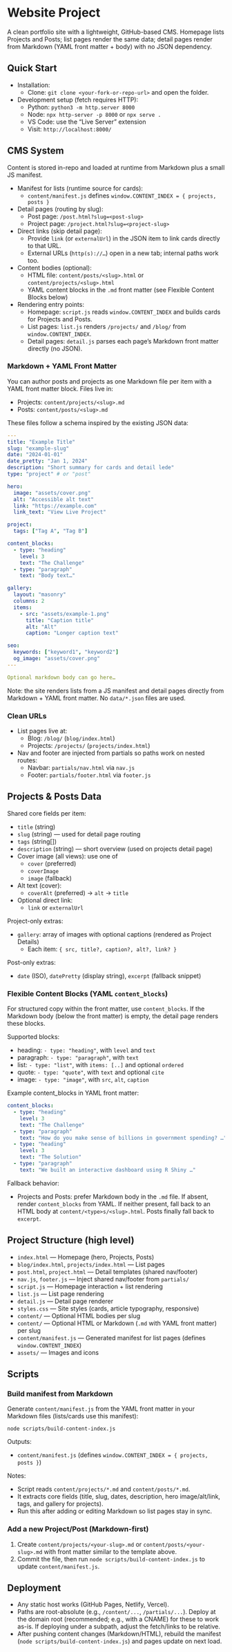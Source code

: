 # Website Project

A clean portfolio site with a lightweight, GitHub-based CMS. Homepage lists Projects and Posts; list pages render the same data; detail pages render from Markdown (YAML front matter + body) with no JSON dependency.

## Quick Start
- Installation:
  - Clone: `git clone <your-fork-or-repo-url>` and open the folder.
- Development setup (fetch requires HTTP):
  - Python: `python3 -m http.server 8000`
  - Node: `npx http-server -p 8000` or `npx serve .`
  - VS Code: use the “Live Server” extension
  - Visit: `http://localhost:8000/`

## CMS System
Content is stored in-repo and loaded at runtime from Markdown plus a small JS manifest.

- Manifest for lists (runtime source for cards):
  - `content/manifest.js` defines `window.CONTENT_INDEX = { projects, posts }`
- Detail pages (routing by slug):
  - Post page: `/post.html?slug=<post-slug>`
  - Project page: `/project.html?slug=<project-slug>`
- Direct links (skip detail page):
  - Provide `link` (or `externalUrl`) in the JSON item to link cards directly to that URL.
  - External URLs (`http(s)://…`) open in a new tab; internal paths work too.
- Content bodies (optional):
  - HTML file: `content/posts/<slug>.html` or `content/projects/<slug>.html`
  - YAML content blocks in the `.md` front matter (see Flexible Content Blocks below)
- Rendering entry points:
  - Homepage: `script.js` reads `window.CONTENT_INDEX` and builds cards for Projects and Posts.
  - List pages: `list.js` renders `/projects/` and `/blog/` from `window.CONTENT_INDEX`.
  - Detail pages: `detail.js` parses each page’s Markdown front matter directly (no JSON).

### Markdown + YAML Front Matter
You can author posts and projects as one Markdown file per item with a YAML front matter block. Files live in:

- Projects: `content/projects/<slug>.md`
- Posts: `content/posts/<slug>.md`

These files follow a schema inspired by the existing JSON data:

```yaml
---
title: "Example Title"
slug: "example-slug"
date: "2024-01-01"
date_pretty: "Jan 1, 2024"
description: "Short summary for cards and detail lede"
type: "project" # or "post"

hero:
  image: "assets/cover.png"
  alt: "Accessible alt text"
  link: "https://example.com"
  link_text: "View Live Project"

project:
  tags: ["Tag A", "Tag B"]

content_blocks:
  - type: "heading"
    level: 3
    text: "The Challenge"
  - type: "paragraph"
    text: "Body text…"

gallery:
  layout: "masonry"
  columns: 2
  items:
    - src: "assets/example-1.png"
      title: "Caption title"
      alt: "Alt"
      caption: "Longer caption text"

seo:
  keywords: ["keyword1", "keyword2"]
  og_image: "assets/cover.png"
---

Optional markdown body can go here…
```

Note: the site renders lists from a JS manifest and detail pages directly from Markdown + YAML front matter. No `data/*.json` files are used.

### Clean URLs
- List pages live at:
  - Blog: `/blog/` (`blog/index.html`)
  - Projects: `/projects/` (`projects/index.html`)
- Nav and footer are injected from partials so paths work on nested routes:
  - Navbar: `partials/nav.html` via `nav.js`
  - Footer: `partials/footer.html` via `footer.js`

## Projects & Posts Data

Shared core fields per item:
- `title` (string)
- `slug` (string) — used for detail page routing
- `tags` (string[])
- `description` (string) — short overview (used on projects detail page)
- Cover image (all views): use one of
  - `cover` (preferred)
  - `coverImage`
  - `image` (fallback)
- Alt text (cover):
  - `coverAlt` (preferred) → `alt` → `title`
- Optional direct link:
  - `link` or `externalUrl`

Project-only extras:
- `gallery`: array of images with optional captions (rendered as Project Details)
  - Each item: `{ src, title?, caption?, alt?, link? }`

Post-only extras:
- `date` (ISO), `datePretty` (display string), `excerpt` (fallback snippet)

### Flexible Content Blocks (YAML `content_blocks`)
For structured copy within the front matter, use `content_blocks`. If the Markdown body (below the front matter) is empty, the detail page renders these blocks.

Supported blocks:
- heading: `- type: "heading"`, with `level` and `text`
- paragraph: `- type: "paragraph"`, with `text`
- list: `- type: "list"`, with `items: [..]` and optional `ordered`
- quote: `- type: "quote"`, with `text` and optional `cite`
- image: `- type: "image"`, with `src`, `alt`, `caption`

Example content_blocks in YAML front matter:

```yaml
content_blocks:
  - type: "heading"
    level: 3
    text: "The Challenge"
  - type: "paragraph"
    text: "How do you make sense of billions in government spending? …"
  - type: "heading"
    level: 3
    text: "The Solution"
  - type: "paragraph"
    text: "We built an interactive dashboard using R Shiny …"
```

Fallback behavior:
- Projects and Posts: prefer Markdown body in the `.md` file. If absent, render `content_blocks` from YAML. If neither present, fall back to an HTML body at `content/<type>s/<slug>.html`. Posts finally fall back to `excerpt`.

## Project Structure (high level)
- `index.html` — Homepage (hero, Projects, Posts)
- `blog/index.html`, `projects/index.html` — List pages
- `post.html`, `project.html` — Detail templates (shared nav/footer)
- `nav.js`, `footer.js` — Inject shared nav/footer from `partials/`
- `script.js` — Homepage interaction + list rendering
- `list.js` — List page rendering
- `detail.js` — Detail page renderer
- `styles.css` — Site styles (cards, article typography, responsive)
- `content/` — Optional HTML bodies per slug
- `content/` — Optional HTML or Markdown (`.md` with YAML front matter) per slug
- `content/manifest.js` — Generated manifest for list pages (defines `window.CONTENT_INDEX`)
- `assets/` — Images and icons

## Scripts

### Build manifest from Markdown
Generate `content/manifest.js` from the YAML front matter in your Markdown files (lists/cards use this manifest):

```
node scripts/build-content-index.js
```

Outputs:
- `content/manifest.js` (defines `window.CONTENT_INDEX = { projects, posts }`)

Notes:
- Script reads `content/projects/*.md` and `content/posts/*.md`.
- It extracts core fields (title, slug, dates, description, hero image/alt/link, tags, and gallery for projects).
- Run this after adding or editing Markdown so list pages stay in sync.

### Add a new Project/Post (Markdown-first)
1) Create `content/projects/<your-slug>.md` or `content/posts/<your-slug>.md` with front matter similar to the template above.
2) Commit the file, then run `node scripts/build-content-index.js` to update `content/manifest.js`.

## Deployment
- Any static host works (GitHub Pages, Netlify, Vercel).
- Paths are root-absolute (e.g., `/content/...`, `/partials/...`). Deploy at the domain root (recommended; e.g., with a CNAME) for these to work as-is. If deploying under a subpath, adjust the fetch/links to be relative.
- After pushing content changes (Markdown/HTML), rebuild the manifest (`node scripts/build-content-index.js`) and pages update on next load.

